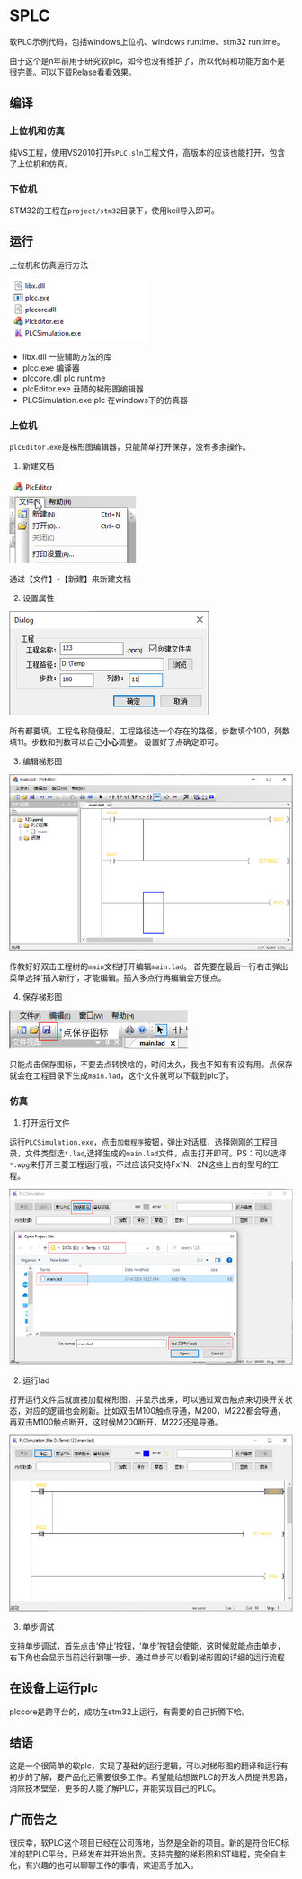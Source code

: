 # SPLC
软PLC示例代码，包括windows上位机、windows runtime、stm32 runtime。

由于这个是n年前用于研究软plc，如今也没有维护了，所以代码和功能方面不是很完善。可以下载Relase看看效果。

## 编译
### 上位机和仿真
纯VS工程，使用VS2010打开`sPLC.sln`工程文件，高版本的应该也能打开，包含了上位机和仿真。

### 下位机
STM32的工程在`project/stm32`目录下，使用keil导入即可。

## 运行
上位机和仿真运行方法

![release文件](imgs/release.png)

- libx.dll          一些辅助方法的库
- plcc.exe          编译器
- plccore.dll       plc runtime
- plcEditor.exe     丑陋的梯形图编辑器
- PLCSimulation.exe plc 在windows下的仿真器

### 上位机
`plcEditor.exe`是梯形图编辑器，只能简单打开保存，没有多余操作。

1. 新建文档

![release文件](imgs/newfile.png)

通过【文件】-【新建】来新建文档

2. 设置属性

![release文件](imgs/properties.png)

所有都要填，工程名称随便起，工程路径选一个存在的路径，步数填个100，列数填11。步数和列数可以自己**小心**调整。
设置好了点确定即可。

3. 编辑梯形图

![release文件](imgs/ladedit.png)

传教好好双击工程树的`main`文档打开编辑`main.lad`。
首先要在最后一行右击弹出菜单选择‘插入新行’，才能编辑。插入多点行再编辑会方便点。

4. 保存梯形图

![release文件](imgs/ladsave.png)

只能点击保存图标，不要去点转换啥的，时间太久，我也不知有有没有用。点保存就会在工程目录下生成`main.lad`，这个文件就可以下载到plc了。

### 仿真

1. 打开运行文件

运行`PLCSimulation.exe`，点击`加载程序`按钮，弹出对话框，选择刚刚的工程目录，文件类型选`*.lad`,选择生成的`main.lad`文件，点击打开即可。PS：可以选择`*.wpg`来打开三菱工程运行哦，不过应该只支持Fx1N、2N这些上古的型号的工程。

![release文件](imgs/openlad.png)

2. 运行lad

打开运行文件后就直接加载梯形图，并显示出来，可以通过双击触点来切换开关状态，对应的逻辑也会刷新。比如双击M100触点导通，M200，M222都会导通，再双击M100触点断开，这时候M200断开，M222还是导通。

![release文件](imgs/runlad.png)

3. 单步调试

支持单步调试，首先点击‘停止’按钮，‘单步’按钮会使能，这时候就能点击单步，右下角也会显示当前运行到哪一步。通过单步可以看到梯形图的详细的运行流程

## 在设备上运行plc
plccore是跨平台的，成功在stm32上运行，有需要的自己折腾下哈。

## 结语
这是一个很简单的软plc，实现了基础的运行逻辑，可以对梯形图的翻译和运行有初步的了解，要产品化还需要很多工作。希望能给想做PLC的开发人员提供思路，消除技术壁垒，更多的人能了解PLC，并能实现自己的PLC。

## 广而告之
很庆幸，软PLC这个项目已经在公司落地，当然是全新的项目。新的是符合IEC标准的软PLC平台，已经发布并开始出货。支持完整的梯形图和ST编程，完全自主化，有兴趣的也可以聊聊工作的事情，欢迎高手加入。
